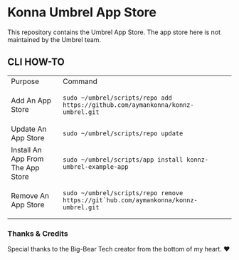 # Konna Umbrel App Store  
This repository contains the Umbrel App Store. The app store here is not maintained by the Umbrel team. 

## CLI HOW-TO

<table>
    <tr>
        <td>Purpose</td>
        <td>Command</td>
</td>
</tr>
<tr>
<td>Add An App Store</td>
<td>
  
    sudo ~/umbrel/scripts/repo add https://github.com/aymankonna/konnz-umbrel.git
        
</td>
</tr>
<tr>
<td>Update An App Store</td>
<td>

    sudo ~/umbrel/scripts/repo update
      
</td>
</tr>
<tr>
        <td>Install An App From The App Store</td>
<td>

    sudo ~/umbrel/scripts/app install konnz-umbrel-example-app
      
</td>
</tr>
<tr>
<td>Remove An App Store</td>
<td>

    sudo ~/umbrel/scripts/repo remove https://git`hub.com/aymankonna/konnz-umbrel.git
            
</td>
</tr>
</table>

### Thanks & Credits

Special thanks to the Big-Bear Tech creator from the bottom of my heart. ❤️
